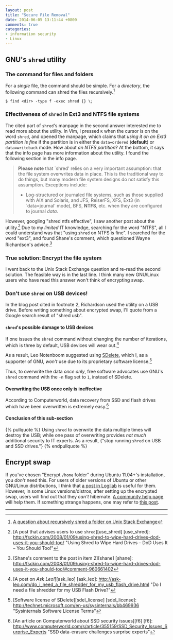 ```yaml
---
layout: post
title: "Secure File Removal"
date: 2014-06-05 13:11:44 +0800
comments: true
categories: 
- information security
- Linux
---
```


GNU's `shred` utility
---

### The command for files and folders

For a *single* file, the command should be simple.  For a *directory*,
the following command can shred the files recursively.[^1]

<pre class="cli"><code class="UBMono">$ find &lt;dir&gt; -type f -exec shred {} \;</code></pre>

### Effectiveness of `shred` in Ext3 and NTFS file systems

The cited part of `shred`'s manpage in the second answer interested me
to read more about the utility.  In Vim, I pressed `K` when the cursor
is on the word `shred`, and opened the manpage, which claims that
*using it on an Ext3 partition is fine* if the partition is in either
the `data=ordered` (**default**) or `data=writeback` mode.  How about
*an NTFS partition*?  At the bottom, it says that the info page has
more information about the utility.  I found the following section in
the info page.

> **Please note** that `shred' relies on a very important assumption:
> that the file system overwrites data in place.  This is the
> traditional way to do things, but many modern file system designs do
> not satisfy this assumption.  Exceptions include:
> 
> * Log-structured or journaled file systems, such as those supplied
> with AIX and Solaris, and JFS, ReiserFS, XFS, Ext3 (in
> `data=journal' mode), BFS, **NTFS**, etc. when they are configured
> to journal _data_.

However, googling "shred ntfs effective", I saw another post about the
utility.[^2]  Due to my *limited* IT knowledge, searching for the word
"NTFS", all I could understand was that "using `shred` on NTFS is
fine".  I searched for the word "ext3", and found Shane's comment,
which questioned Wayne Richardson's advice.[^3]

### True solution: Encrypt the file system

I went back to the Unix Stack Exchange question and re-read the second
solution.  The feasible way is in the last line.  I think many new
GNU/Linux users who have read this answer won't think of encrypting
swap.

<!-- more -->

### Don't use `shred` on USB devices!

In the blog post cited in footnote 2, Richardson used the utility on a
USB drive.  Before writing something about encrypted swap, I'll quote
from a Google search result of "shred usb".

#### `shred`'s possible damage to USB devices

If one issues the `shred` command without changing the number of
iterations, which is three by default, USB devices will wear
out.[^4]

As a result, Leo Notenboom suggested using [SDelete][], which I, as a
supporter of GNU, *won't* use due to its proprietary software
license.[^5]

Thus, to overwrite the data *once only*, free software advocates use
GNU's `shred` command with the `-n` flag set to `1`, instead of
SDelete.

#### Overwriting the USB once only is ineffective

According to Computerworld, data recovery from SSD and flash drives
which have been overwritten is extremely easy.[^6]

#### Conclusion of this sub-section

{% pullquote %}
Using `shred` to overwrite the data multiple times will destroy the
USB; while one pass of overwriting provides *not much* additional
security to IT experts.  As a result, {"stop running `shred` on USB
and SSD drives."}
{% endpullquote %}

Encrypt swap
---

If you've chosen "Encrypt `/home` folder" during Ubuntu 11.04+'s
installation, you *don't* need this.  For users of older versions of
Ubuntu or other GNU/Linux distributions, I think that
[a post in Logilab][EnDisableCryptswap] is useful for them.  However,
in some Linux versions/distros, after setting up the encrypted swap,
users will find out that they *can't* hibernate.
[A community help page][CryptswapHibernate] will help them.  If
something strange happens, one may refer to
[this post][FixBrokenEncryptedSwap].

---
[^1]:
    [A question about recursively shred a folder on Unix Stack Exchange][f1]

[^2]: [A post that advises users to use `shred`][use_shred]
[use_shred]: http://fsckin.com/2008/01/09/using-shred-to-wipe-hard-drives-dod-uses-it-you-should-too/ "Using Shred to Wipe Hard Drives – DoD Uses It – You Should Too!"
[^3]: [Shane's comment to the post in item 2][shane]
[shane]: http://fsckin.com/2008/01/09/using-shred-to-wipe-hard-drives-dod-uses-it-you-should-too/#comment-960661402
[^4]: [A post on *Ask Leo!*][ask_leo]
[ask_leo]: http://ask-leo.com/do_i_need_a_file_shredder_for_my_usb_flash_drive.html "Do I need a file shredder for my USB Flash Drive?"
[^5]: [Software license of SDelete][sdel_license]
[sdel_license]: http://technet.microsoft.com/en-us/sysinternals/bb469936 "Sysinternals Software License Terms"
[^6]: [An article on Computerworld about SSD security issues][f6]
[f6]: http://www.computerworld.com/s/article/355159/SSD_Security_Issues_Surprise_Experts "SSD data-erasure challenges surprise experts"

[f1]: http://unix.stackexchange.com/questions/27027/how-do-i-recursively-shred-an-entire-directory-tree "How do I recursively shred an entire directory tree?"
[EnDisableCryptswap]: http://www.logilab.org/29155 "Enable and disable encrypted swap - Ubuntu"
[CryptswapHibernate]: https://help.ubuntu.com/community/EnableHibernateWithEncryptedSwap "EnableHibernateWithEncryptedSwap - Ubuntu Community Help Wiki"
[FixBrokenEncryptedSwap]: http://my-linux-installation-files.blogspot.hk/2012/09/fixing-broken-encrypted-swap-partition.html "Fixing Broken Encrypted Swap Partition"
[SDelete]: http://go.ask-leo.com/sdelete "SDelete v1.61"

<!-- vim:se tw=70: -->

